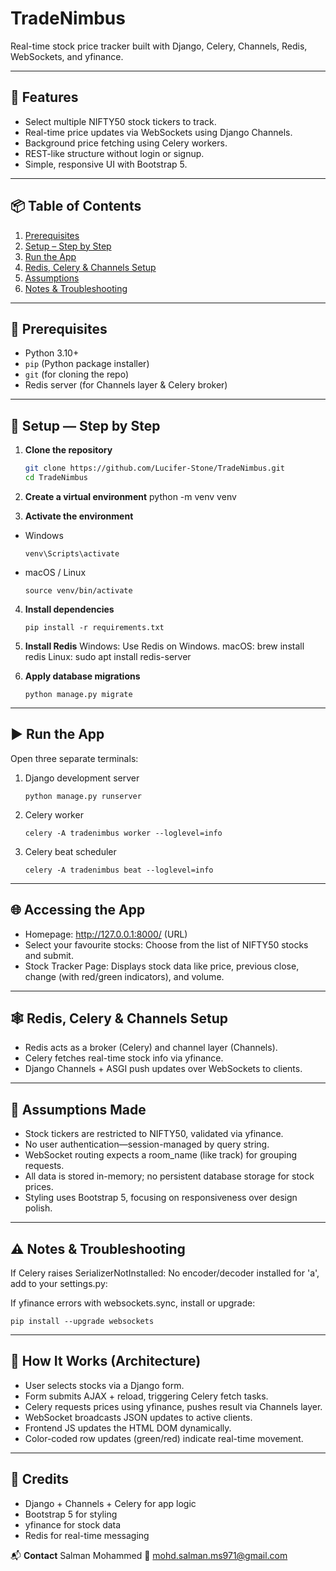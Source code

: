 # TradeNimbus

Real-time stock price tracker built with Django, Celery, Channels, Redis, WebSockets, and yfinance.

---

## 🚀 Features

- Select multiple NIFTY50 stock tickers to track.
- Real-time price updates via WebSockets using Django Channels.
- Background price fetching using Celery workers.
- REST-like structure without login or signup.
- Simple, responsive UI with Bootstrap 5.

---

## 📦 Table of Contents

1. [Prerequisites](#prerequisites)  
2. [Setup – Step by Step](#setup—step-by-step)  
3. [Run the App](#run-the-app)  
4. [Redis, Celery & Channels Setup](#redis-celery--channels-setup)  
5. [Assumptions](#assumptions)  
6. [Notes & Troubleshooting](#notes--troubleshooting)

---

## 🧩 Prerequisites

- Python 3.10+  
- `pip` (Python package installer)  
- `git` (for cloning the repo)  
- Redis server (for Channels layer & Celery broker)

---

## 🔧 Setup — Step by Step

1. **Clone the repository**

   ```bash
   git clone https://github.com/Lucifer-Stone/TradeNimbus.git
   cd TradeNimbus
   
2. **Create a virtual environment**
python -m venv venv

3. **Activate the environment**
- Windows
  ```
  venv\Scripts\activate
  ```
- macOS / Linux
  ```
  source venv/bin/activate
  ```
 4. **Install dependencies**
    ```
    pip install -r requirements.txt
    ```
 5. **Install Redis**
    Windows: Use Redis on Windows.
    macOS: brew install redis
    Linux: sudo apt install redis-server

 6. **Apply database migrations**
    ```
    python manage.py migrate
    ```

---

## ▶️ Run the App

Open three separate terminals:

  1. Django development server
     ```
     python manage.py runserver
     ```
  2. Celery worker
     ```
     celery -A tradenimbus worker --loglevel=info
     ```
  3. Celery beat scheduler
     ```
     celery -A tradenimbus beat --loglevel=info
     ```

---

## 🌐 **Accessing the App**

- Homepage:
      http://127.0.0.1:8000/ (URL)
- Select your favourite stocks:
      Choose from the list of NIFTY50 stocks and submit.
- Stock Tracker Page:
      Displays stock data like price, previous close, change (with red/green indicators), and volume.

---

## 🕸️ **Redis, Celery & Channels Setup**

- Redis acts as a broker (Celery) and channel layer (Channels).
- Celery fetches real-time stock info via yfinance.
- Django Channels + ASGI push updates over WebSockets to clients.

---

## 📝 **Assumptions Made**

- Stock tickers are restricted to NIFTY50, validated via yfinance.
- No user authentication—session-managed by query string.
- WebSocket routing expects a room_name (like track) for grouping requests.
- All data is stored in-memory; no persistent database storage for stock prices.
- Styling uses Bootstrap 5, focusing on responsiveness over design polish.

---

## ⚠️ **Notes & Troubleshooting**

If Celery raises SerializerNotInstalled: No encoder/decoder installed for 'a', add to your settings.py:

If yfinance errors with websockets.sync, install or upgrade:
```
pip install --upgrade websockets
```

---

## 🔄 **How It Works (Architecture)**

- User selects stocks via a Django form.
- Form submits AJAX + reload, triggering Celery fetch tasks.
- Celery requests prices using yfinance, pushes result via Channels layer.
- WebSocket broadcasts JSON updates to active clients.
- Frontend JS updates the HTML DOM dynamically.
- Color-coded row updates (green/red) indicate real-time movement.

---

## 🧠 **Credits**

- Django + Channels + Celery for app logic
- Bootstrap 5 for styling
- yfinance for stock data
- Redis for real-time messaging

📬 **Contact**
Salman Mohammed
📧 mohd.salman.ms971@gmail.com
